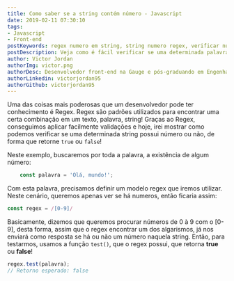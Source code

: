 ```yaml
---
title: Como saber se a string contém número - Javascript
date: 2019-02-11 07:30:10
tags:
- Javascript
- Front-end
postKeywords: regex numero em string, string numero regex, verificar numero palavra, checar algarismo em uma string, regex algarismo
postDescription: Veja como é fácil verificar se uma determinada palavra possui algum número no meio, utilizando o Regex e a função test() no Javascript!
author: Victor Jordan
authorImg: victor.png
authorDesc: Desenvolvedor front-end na Gauge e pós-graduando em Engenharia de Software pela PUC-MG e formado em Banco de Dados pela Fatec, apaixonado por usabilidade, performance e UX!
authorLinkedin: victorjordan95
authorGithub: victorjordan95
---
```


Uma das coisas mais poderosas que um desenvolvedor pode ter conhecimento é Regex. Regex são padrões utilizados para encontrar uma certa combinação em um texto, palavra, string! Graças ao Regex, conseguimos aplicar facilmente validações e hoje, irei mostrar como podemos verificar se uma determinada string possui número ou não, de forma que retorne `true` ou `false`!

<!-- more -->

Neste exemplo, buscaremos por toda a palavra, a existência de algum número:

```javascript
    const palavra = 'Olá, mundo!';
```

Com esta palavra, precisamos definir um modelo regex que iremos utilizar. Neste cenário, queremos apenas ver se há numeros, então ficaria assim:

```javascript
const regex = /[0-9]/
```

Basicamente, dizemos que queremos procurar números de 0 à 9 com o [0-9], desta forma, assim que o regex encontrar um dos algarismos, já nos enviará como resposta se há ou não um número naquela string.
Então, para testarmos, usamos a função `test()`, que o regex possui, que retorna **true** ou **false**!

```javascript
regex.test(palavra);
// Retorno esperado: false
```